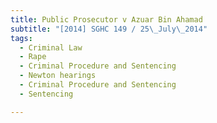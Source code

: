 ```yaml
---
title: Public Prosecutor v Azuar Bin Ahamad 
subtitle: "[2014] SGHC 149 / 25\_July\_2014"
tags:
  - Criminal Law
  - Rape
  - Criminal Procedure and Sentencing
  - Newton hearings
  - Criminal Procedure and Sentencing
  - Sentencing

---
```


